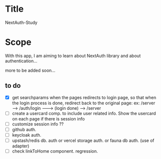 # Title

NextAuth-Study

# Scope

With this app, I am aiming to learn about NextAuth library and about authentication...

more to be added soon...

## to do

- [x] get searchparams when the pages redirects to login page, so that when the login process is done, redirect back to the original page: ex: /server --> /auth/login ---> (login done) --> /server
- [ ] create a usercard comp. to include user related info. Show the usercard on each page if there is session info
- [ ] customize session info ??
- [ ] github auth.
- [ ] keycloak auth.
- [ ] upstash/redis db. auth or vercel storage auth. or fauna db auth. (use of adapter)
- [ ] check linkToHome component. regression.
